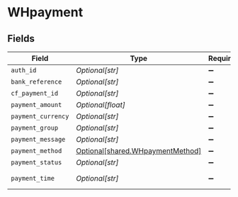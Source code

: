 # WHpayment


## Fields

| Field                                                                      | Type                                                                       | Required                                                                   | Description                                                                | Example                                                                    |
| -------------------------------------------------------------------------- | -------------------------------------------------------------------------- | -------------------------------------------------------------------------- | -------------------------------------------------------------------------- | -------------------------------------------------------------------------- |
| `auth_id`                                                                  | *Optional[str]*                                                            | :heavy_minus_sign:                                                         | N/A                                                                        | <nil>                                                                      |
| `bank_reference`                                                           | *Optional[str]*                                                            | :heavy_minus_sign:                                                         | N/A                                                                        | 1903772466                                                                 |
| `cf_payment_id`                                                            | *Optional[str]*                                                            | :heavy_minus_sign:                                                         | N/A                                                                        | 1107253                                                                    |
| `payment_amount`                                                           | *Optional[float]*                                                          | :heavy_minus_sign:                                                         | N/A                                                                        | 1                                                                          |
| `payment_currency`                                                         | *Optional[str]*                                                            | :heavy_minus_sign:                                                         | N/A                                                                        | INR                                                                        |
| `payment_group`                                                            | *Optional[str]*                                                            | :heavy_minus_sign:                                                         | N/A                                                                        | credit_card                                                                |
| `payment_message`                                                          | *Optional[str]*                                                            | :heavy_minus_sign:                                                         | N/A                                                                        | Transaction pending                                                        |
| `payment_method`                                                           | [Optional[shared.WHpaymentMethod]](../../models/shared/whpaymentmethod.md) | :heavy_minus_sign:                                                         | N/A                                                                        |                                                                            |
| `payment_status`                                                           | *Optional[str]*                                                            | :heavy_minus_sign:                                                         | N/A                                                                        | SUCCESS                                                                    |
| `payment_time`                                                             | *Optional[str]*                                                            | :heavy_minus_sign:                                                         | N/A                                                                        | 2021-10-07T19:42:40+05:30                                                  |